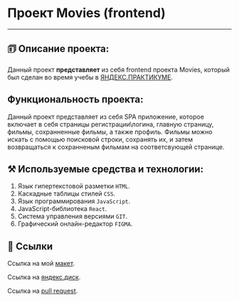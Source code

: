 # Проект Movies (frontend)

---

## 🗊 Описание проекта:

Данный проект **представляет** из себя frontend проекта Movies, который был сделан во время учебы в [ЯНДЕКС.ПРАКТИКУМЕ](https://practicum.yandex.ru/ 'Я Yandex.Practicum!').

## Функциональность проекта:

Данный проект представляет из себя SPA приложение, которое включает в себя страницы регистрации\логина, главную страницу, фильмы, сохранненные фильмы, а также профиль. Фильмы можно искать с помощью поисковой строки, сохранять их, и затем возвращаться к сохранненым фильмам на соответсвующей странице.

## ⚒️ Используемые средства и технологии:

1. Язык гипертекстовой разметки `HTML`.
2. Каскадные таблицы стилей `CSS`.
3. Язык программирования `JavaScript`.
4. JavaScript-библиотека `React`.
5. Система управления версиями `GIT`.
6. Графический онлайн-редактор `FIGMA`.

## 🔗 Ссылки

Ссылка на мой [макет](https://www.figma.com/file/IjD7nyn0T17kzxUK4FjOAs/Diplom?type=design&node-id=891%3A3857&t=PMvfkcHxPHd31Xse-1).

Ссылка на [яндекс.диск](https://disk.yandex.ru/d/jqOLzERl3Du08A).

Ссылка на [pull request](https://github.com/Derton8/movies-explorer-frontend/pull/2).
